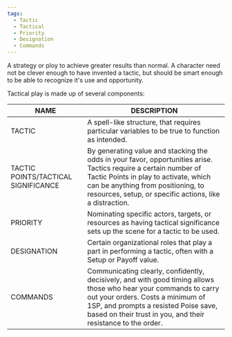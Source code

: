 ```yaml
---
tags:
  - Tactic
  - Tactical
  - Priority
  - Designation
  - Commands
---
```

A strategy or ploy to achieve greater results than normal. A character need not be clever enough to have invented a tactic, but should be smart enough to be able to recognize it's use and opportunity.

Tactical play is made up of several components:

| NAME                                | DESCRIPTION                                                                                                                                                                                                                                                   |
| ----------------------------------- | ------------------------------------------------------------------------------------------------------------------------------------------------------------------------------------------------------------------------------------------------------------- |
| TACTIC                              | A spell-like structure, that requires particular variables to be true to function as intended.                                                                                                                                                                |
| TACTIC POINTS/TACTICAL SIGNIFICANCE | By generating value and stacking the odds in your favor, opportunities arise. Tactics require a certain number of Tactic Points in play to activate, which can be anything from positioning, to resources, setup, or specific actions, like a distraction.    |
| PRIORITY                            | Nominating specific actors, targets, or resources as having tactical significance sets up the scene for a tactic to be used.                                                                                                                                  |
| DESIGNATION                         | Certain organizational roles that play a part in performing a tactic, often with a Setup or Payoff value.                                                                                                                                                     |
| COMMANDS                            | Communicating clearly, confidently, decisively, and with good timing allows those who hear your commands to carry out your orders. Costs a minimum of 1SP, and prompts a resisted Poise save, based on their trust in you, and their resistance to the order. |
